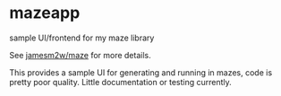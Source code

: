 # mazeapp
sample UI/frontend for my maze library

See [jamesm2w/maze](https://github.com/jamesm2w/maze) for more details.

This provides a sample UI for generating and running in mazes, code is pretty poor quality. Little documentation or testing currently.
